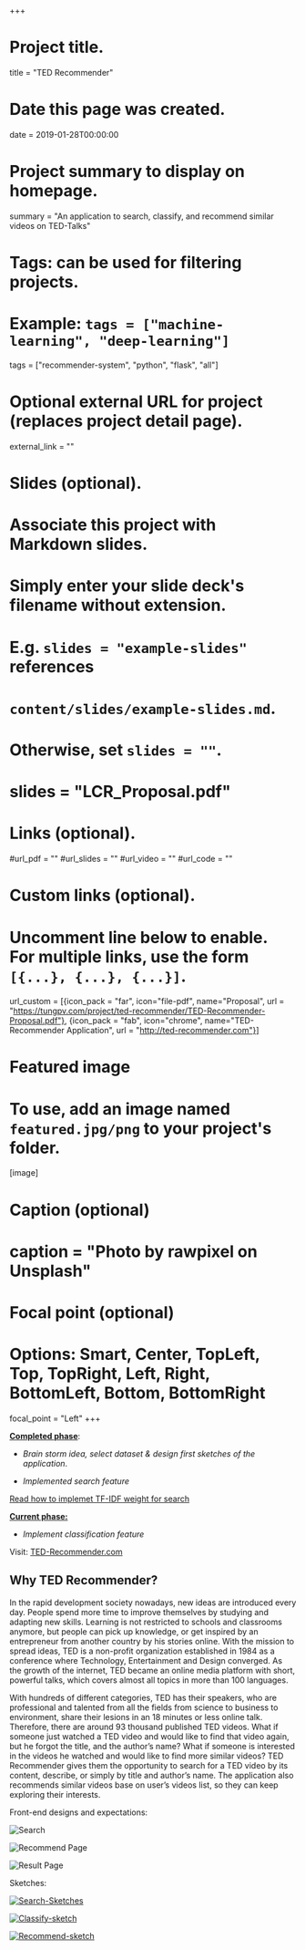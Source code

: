 +++
# Project title.
title = "TED Recommender"

# Date this page was created.
date = 2019-01-28T00:00:00

# Project summary to display on homepage.
summary = "An application to search, classify, and recommend similar videos on TED-Talks"

# Tags: can be used for filtering projects.
# Example: `tags = ["machine-learning", "deep-learning"]`
tags = ["recommender-system", "python", "flask", "all"]

# Optional external URL for project (replaces project detail page).
external_link = ""

# Slides (optional).
#   Associate this project with Markdown slides.
#   Simply enter your slide deck's filename without extension.
#   E.g. `slides = "example-slides"` references
#   `content/slides/example-slides.md`.
#   Otherwise, set `slides = ""`.
# slides = "LCR_Proposal.pdf"

# Links (optional).
#url_pdf = ""
#url_slides = ""
#url_video = ""
#url_code = ""

# Custom links (optional).
#   Uncomment line below to enable. For multiple links, use the form `[{...}, {...}, {...}]`.
url_custom = [{icon_pack = "far", icon="file-pdf", name="Proposal", url = "https://tungpv.com/project/ted-recommender/TED-Recommender-Proposal.pdf"}, {icon_pack = "fab", icon="chrome", name="TED-Recommender Application", url = "http://ted-recommender.com"}]

# Featured image
# To use, add an image named `featured.jpg/png` to your project's folder.
[image]
# Caption (optional)
# caption = "Photo by rawpixel on Unsplash"

# Focal point (optional)
# Options: Smart, Center, TopLeft, Top, TopRight, Left, Right, BottomLeft, Bottom, BottomRight
focal_point = "Left"
+++

<u>**Completed phase**</u>:

- *Brain storm idea, select dataset & design first sketches of the application*.

- *Implemented search feature*

[Read how to implemet TF-IDF weight for search](https://tungpv.com/post/how-to-search/)

<u>**Current phase:**</u>

- *Implement classification feature*

Visit: [TED-Recommender.com](http://ted-recommender.com)

## Why TED Recommender?

In the rapid development society nowadays, new ideas are introduced every day. People spend more time to improve themselves by studying and adapting new skills. Learning is not restricted to schools and classrooms anymore, but people can pick up knowledge, or get inspired by an entrepreneur from another country by his stories online. With the mission to spread ideas, TED is a non-profit organization established in 1984 as a conference where Technology, Entertainment and Design converged. As the growth of the internet, TED became an online media platform with short, powerful talks, which covers almost all topics in more than 100 languages.

With hundreds of different categories, TED has their speakers, who are professional and talented from all the fields from science to business to environment, share their lesions in an 18 minutes or less online talk. Therefore, there are around 93 thousand published TED videos. What if someone just watched a TED video and would like to find that video again, but he forgot the title, and the author’s name? What if someone is interested in the videos he watched and would like to find more similar videos? TED Recommender gives them the opportunity to search for a TED video by its content, describe, or simply by title and author’s name. The application also recommends similar videos base on user’s videos list, so they can keep exploring their interests.

Front-end designs and expectations:

![Search](search.png)

![Recommend Page](recommender.png)

![Result Page](result.png)

Sketches:

<a href=https://tungpv.com/project/ted-recommender/search-sketch.png rel="Search-Sketches" target="_blank">![Search-Sketches](search-sketch.png)</a>

<a href=https://tungpv.com/project/ted-recommender/classify-sketch.png rel="Classify-sketch" target="_blank">![Classify-sketch](classify-sketch.png)</a>

<a href=https://tungpv.com/project/ted-recommender/recommend-sketch.png rel="Recommend-sketch" target="_blank">![Recommend-sketch](recommend-sketch.png)</a>  
